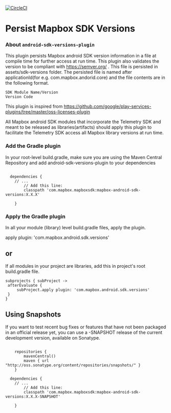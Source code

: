 [![CircleCI](https://circleci.com/gh/mapbox/android-sdk-versions-plugin/tree/master.svg?style=svg&circle-token=b3b724f04666af2ffa3f0076d8250a64a831eafe)](https://circleci.com/gh/mapbox/android-sdk-versions-plugin/tree/master)

# Persist Mapbox SDK Versions

### About `android-sdk-versions-plugin`
This plugin persists Mapbox android SDK version information in a file 
at compile time for further access at run time. This plugin also validates the version 
to be compliant with https://semver.org/ .
This file is persisted in assets/sdk-versions folder. The persisted file is named after 
applicationId(for e.g. com.mapbox.andorid.core) and the file contents are in the following format. 
```$xslt
SDK Module Name/Version
Version Code
```

This plugin is inspired from https://github.com/google/play-services-plugins/tree/master/oss-licenses-plugin

All Mapbox android SDK modules that incorporate the Telemetry SDK and meant to be released 
as libraries(artifacts) should apply this plugin to facilitate the Telemetry SDK access 
all Mapbox library versions at run time.

### Add the Gradle plugin 
In your root-level build.gradle, make sure you are using the Maven Central Repository and 
add android-sdk-versions-plugin to your dependencies
```$xslt

  dependencies {
    // ...
        // Add this line:
        classpath 'com.mapbox.mapboxsdk:mapbox-android-sdk-versions:X.X.X'
        
    }

```

   
### Apply the Gradle plugin
In all your module (library) level build.gradle files, apply the plugin.

apply plugin: 'com.mapbox.android.sdk.versions'

## or

If all modules in your project are libraries, add this in project's root build.gradle file.
   ```$xslt
subprojects { subProject ->
    afterEvaluate {
        subProject.apply plugin: 'com.mapbox.android.sdk.versions'
    }
}
```


## Using Snapshots

If you want to test recent bug fixes or features that have not been packaged in an official 
release yet, you can use a -SNAPSHOT release of the current development version, available on Sonatype.

```$xslt

    repositories {
        mavenCentral()
        maven { url "http://oss.sonatype.org/content/repositories/snapshots/" }
    }

  dependencies {
    // ...
        // Add this line:
        classpath 'com.mapbox.mapboxsdk:mapbox-android-sdk-versions:X.X.X-SNAPSHOT'
        
    }

```

